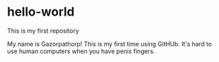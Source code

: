 # hello-world
This is my first repository

My name is Gazorpathorp! This is my first time using GitHUb. 
It's hard to use human computers when you have penis fingers.
